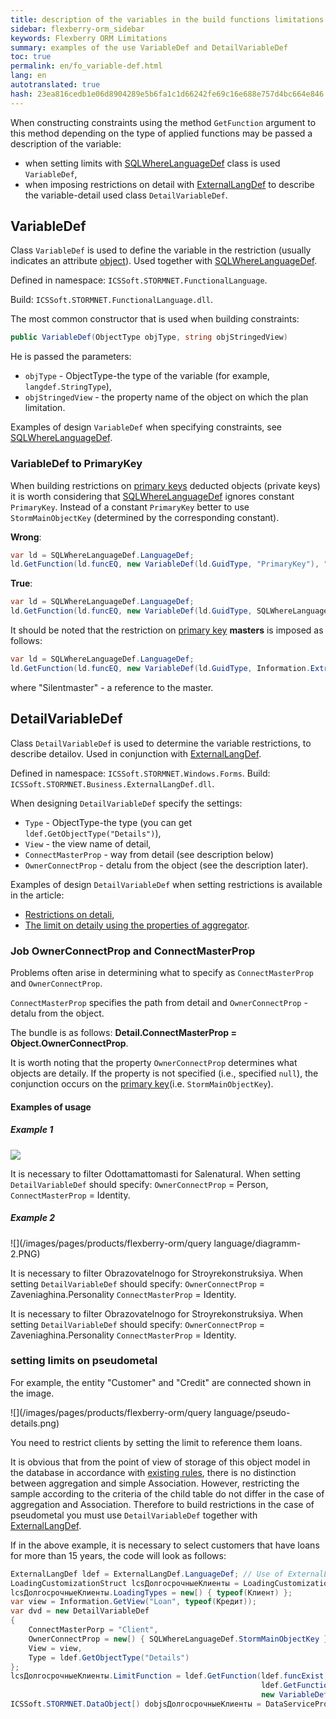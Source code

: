 ```yaml
---
title: description of the variables in the build functions limitations
sidebar: flexberry-orm_sidebar
keywords: Flexberry ORM Limitations
summary: examples of the use VariableDef and DetailVariableDef
toc: true
permalink: en/fo_variable-def.html
lang: en
autotranslated: true
hash: 23ea816cedb1e06d8904289e5b6fa1c1d66242fe69c16e688e757d4bc664e846
---
```


When constructing constraints using the method `GetFunction` argument to this method depending on the type of applied functions may be passed a description of the variable:

* when setting limits with [SQLWhereLanguageDef](fo_function-list.html) class is used `VariableDef`,
* when imposing restrictions on detail with [ExternalLangDef](fo_external-lang-def.html) to describe the variable-detail used class `DetailVariableDef`.

## VariableDef

Class `VariableDef` is used to define the variable in the restriction (usually indicates an attribute [object](fo_data-object.html)). Used together with [SQLWhereLanguageDef](fo_function-list.html).

Defined in namespace: `ICSSoft.STORMNET.FunctionalLanguage`.

Build: `ICSSoft.STORMNET.FunctionalLanguage.dll`.

The most common constructor that is used when building constraints:

```csharp
public VariableDef(ObjectType objType, string objStringedView)
```

He is passed the parameters:

* `objType` - ObjectType-the type of the variable (for example, `langdef.StringType`),
* `objStringedView` - the property name of the object on which the plan limitation.

Examples of design `VariableDef` when specifying constraints, see [SQLWhereLanguageDef](fo_function-list.html).

### VariableDef to PrimaryKey

When building restrictions on [primary keys](fo_primary-keys-objects.html) deducted objects (private keys) it is worth considering that [SQLWhereLanguageDef](fo_function-list.html) ignores constant `PrimaryKey`. Instead of a constant `PrimaryKey` better to use `StormMainObjectKey` (determined by the corresponding constant).

__Wrong__:

```csharp
var ld = SQLWhereLanguageDef.LanguageDef;
ld.GetFunction(ld.funcEQ, new VariableDef(ld.GuidType, "PrimaryKey"), "64F45BC3-339B-4FBA-A036-C5E9FE9EAE53");
```

__True__:

```csharp
var ld = SQLWhereLanguageDef.LanguageDef;
ld.GetFunction(ld.funcEQ, new VariableDef(ld.GuidType, SQLWhereLanguageDef.StormMainObjectKey), "64F45BC3-339B-4FBA-A036-C5E9FE9EAE53");
```

It should be noted that the restriction on [primary key](fo_primary-keys-objects.html) __masters__ is imposed as follows:

``` csharp
var ld = SQLWhereLanguageDef.LanguageDef;
ld.GetFunction(ld.funcEQ, new VariableDef(ld.GuidType, Information.ExtractPropertyPath<СамОбъект>(x => x.СсылкаНаМастера)), "84F456C1-312F-30C0-A238-11E3FE68E852");
```

where "Silentmaster" - a reference to the master.

## DetailVariableDef

Class `DetailVariableDef` is used to determine the variable restrictions, to describe detailov. Used in conjunction with [ExternalLangDef](fo_external-lang-def.html).

Defined in namespace: `ICSSoft.STORMNET.Windows.Forms`.
Build: `ICSSoft.STORMNET.Business.ExternalLangDef.dll`.

When designing `DetailVariableDef` specify the settings:

* `Type` - ObjectType-the type (you can get `ldef.GetObjectType("Details")`),
* `View` - the view name of detail,
* `ConnectMasterProp` - way from detail (see description below)
* `OwnerConnectProp` - detalu from the object (see the description later).

Examples of design `DetailVariableDef` when setting restrictions is available in the article:

* [Restrictions on detali](fo_exist-details.html),
* [The limit on detaily using the properties of aggregator](fo_limit-details.html).

### Job OwnerConnectProp and ConnectMasterProp

Problems often arise in determining what to specify as `ConnectMasterProp` and `OwnerConnectProp`.

`ConnectMasterProp` specifies the path from detail and `OwnerConnectProp` - detalu from the object.

The bundle is as follows: **Detail.ConnectMasterProp = Object.OwnerConnectProp**.

It is worth noting that the property `OwnerConnectProp` determines what objects are detaily. If the property is not specified (i.e., specified `null`), the conjunction occurs on the [primary key](fo_primary-keys-objects.html)(i.e. `StormMainObjectKey`).

#### Examples of usage

##### Example 1

![](/images/pages/products/flexberry-orm/query-language/diagramm.JPG)

It is necessary to filter Odottamattomasti for Salenatural.
When setting `DetailVariableDef` should specify: `OwnerConnectProp` = Person, `ConnectMasterProp` = Identity.

##### Example 2

![](/images/pages/products/flexberry-orm/query language/diagramm-2.PNG)

It is necessary to filter Obrazovatelnogo for Stroyrekonstruksiya.
When setting `DetailVariableDef` should specify: `OwnerConnectProp` = Zaveniaghina.Personality `ConnectMasterProp` = Identity.

It is necessary to filter Obrazovatelnogo for Stroyrekonstruksiya.
When setting `DetailVariableDef` should specify: `OwnerConnectProp` = Zaveniaghina.Personality `ConnectMasterProp` = Identity.

### setting limits on pseudometal

For example, the entity "Customer" and "Credit" are connected shown in the image.

![](/images/pages/products/flexberry-orm/query language/pseudo-details.png)

You need to restrict clients by setting the limit to reference them loans.

It is obvious that from the point of view of storage of this object model in the database in accordance with [existing rules](fo_storing-data-objects.html), there is no distinction between aggregation and simple Association. However, restricting the sample according to the criteria of the child table do not differ in the case of aggregation and Association. Therefore to build restrictions in the case of pseudometal you must use `DetailVariableDef` together with [ExternalLangDef](fo_external-lang-def.html).

If in the above example, it is necessary to select customers that have loans for more than 15 years, the code will look as follows:

``` csharp
ExternalLangDef ldef = ExternalLangDef.LanguageDef; // Use of ExternalLangDef.LanguageDef is deprecated. Use constructor instead (new ExternalLangDef(dataService)).
LoadingCustomizationStruct lcsДолгосрочныеКлиенты = LoadingCustomizationStruct.GetSimpleStruct(typeof(Клиент), "Client");
lcsДолгосрочныеКлиенты.LoadingTypes = new[) { typeof(Клиент) };
var view = Information.GetView("Loan", typeof(Кредит));
var dvd = new DetailVariableDef
{
    ConnectMasterPorp = "Client",
    OwnerConnectProp = new[) { SQLWhereLanguageDef.StormMainObjectKey },
    View = view,
    Type = ldef.GetObjectType("Details")
};
lcsДолгосрочныеКлиенты.LimitFunction = ldef.GetFunction(ldef.funcExist, dvd,
                                                        ldef.GetFunction(ldef.funcGEQ,
                                                        new VariableDef(ldef.GuidType, "Loanyears"), 15));
ICSSoft.STORMNET.DataObject[) dobjsДолгосрочныеКлиенты = DataServiceProvider.DataService.LoadObjects(lcsДолгосрочныеКлиенты); // DataServiceProvider is deprecated; inject IDataService instead
```



